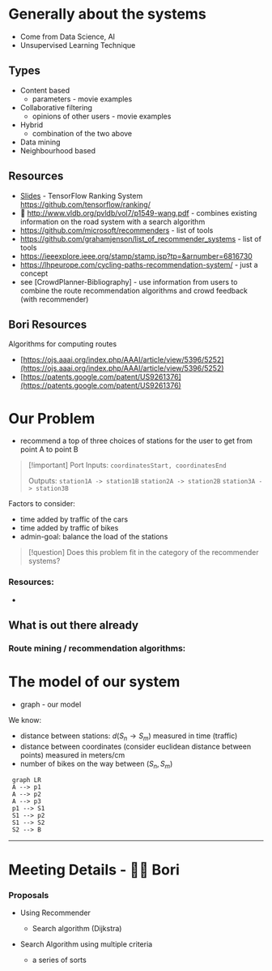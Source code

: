# Generally about the systems
- Come from Data Science, AI
- Unsupervised Learning Technique

## Types
- Content based
	- parameters - movie examples
- Collaborative filtering
	- opinions of other users - movie examples
- Hybrid 
	- combination of the two above
- Data mining
- Neighbourhood based

## Resources
- [Slides](https://bendersky.github.io/res/TF-Ranking-ICTIR-2019.pdf) - TensorFlow Ranking System https://github.com/tensorflow/ranking/
- 🌟 http://www.vldb.org/pvldb/vol7/p1549-wang.pdf - combines existing information on the road system with a search algorithm 
- https://github.com/microsoft/recommenders - list of tools
- https://github.com/grahamjenson/list_of_recommender_systems - list of tools
- https://ieeexplore.ieee.org/stamp/stamp.jsp?tp=&arnumber=6816730
- https://lhpeurope.com/cycling-paths-recommendation-system/ - just a concept
- see [CrowdPlanner-Bibliography]  - use information from users to combine the route recommendation algorithms and crowd feedback (with recommender)

## Bori Resources
Algorithms for computing routes
- [https://ojs.aaai.org/index.php/AAAI/article/view/5396/5252](https://ojs.aaai.org/index.php/AAAI/article/view/5396/5252)  
- [https://patents.google.com/patent/US9261376](https://patents.google.com/patent/US9261376) 
‌

# Our Problem
- recommend a top of three choices of stations for the user to get from point A to point B

> [!important] Port
> Inputs: `coordinatesStart, coordinatesEnd`
> 
> Outputs: 
> 	`station1A -> station1B` 
> 	`station2A -> station2B` 
> 	`station3A -> station3B`

Factors to consider:
- time added by traffic of the cars
- time added by traffic of bikes
- admin-goal: balance the load of the stations

> [!question] Does this problem fit in the category of the recommender systems?

### Resources:
-

## What is out there already

### Route mining / recommendation algorithms:



# The model of our system
- graph - our model

We know:
- distance between stations: $d(S_n \to S_m)$ measured in time (traffic)
- distance between coordinates (consider euclidean distance between points) measured in meters/cm
- number of bikes on the way between  $(S_n, S_m)$
 
```mermaid
 graph LR
 A --> p1
 A --> p2
 A --> p3
 p1 --> S1
 S1 --> p2
 S1 --> S2
 S2 --> B
```

---

# Meeting Details - 👩‍✈️ Bori
### Proposals
- Using Recommender
	- Search algorithm (Dijkstra)

- Search Algorithm using multiple criteria
	- a series of sorts


